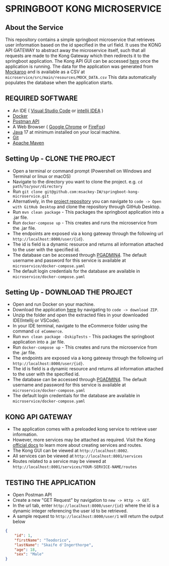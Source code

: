 # SPRINGBOOT KONG MICROSERVICE
## About the Service
This repository contains a simple springboot microservice that retrieves user 
information based on the id specified in the url field. 
It uses the KONG API GATEWAY to abstract away the microservice itself, 
such that all requests are made to
the Kong Gateway which then redirects it to the springboot application.
The Kong API GUI can be accessed [here](http://localhost:8002) once the application is running.
The data for the application was generated from [Mockaroo](https://www.mockaroo.com/) and is available as a CSV at `microservice/src/main/resources/MOCK_DATA.csv`
This data automatically populates the database when the application starts.

## REQUIRED SOFTWARE
- An IDE ( [Visual Studio Code](https://code.visualstudio.com/download) or [intellij IDEA](https://www.jetbrains.com/idea/download/?source=google&medium=cpc&campaign=APAC_en_AU_IDEA_Branded&term=intellij+idea&content=602143185772&gclid=EAIaIQobChMI-f3uuYnegwMVwqRmAh0_ewXKEAAYASABEgImY_D_BwE&section=windows) )
- [Docker](https://www.docker.com/products/docker-desktop/)
- [Postman API](https://www.postman.com/downloads/)
- A Web Browser ( [Google Chrome](https://www.google.com/chrome/) or [FireFox](https://www.mozilla.org/en-US/firefox/new/))
- [Java](https://www.oracle.com/java/technologies/downloads/) 17 at minimum installed on your local machine.
- [Git](https://www.git-scm.com/downloads)
- [Apache Maven](https://maven.apache.org/)

## Setting Up - CLONE THE PROJECT
- Open a terminal or command prompt (Powershell on Windows and Terminal or linux or macOS)
- Navigate to the directory you want to clone the project. e.g. `cd path/to/your/directory`
- Run `git clone git@github.com:msackey-IW/springboot-kong-microservice.git`
- Alternatively, in the [project repository](https://github.com/msackey-IW/springboot-kong-microservice) you can navigate to `code -> Open with GitHub Desktop` and clone the repository through GitHub Desktop.
- Run `mvn clean package` - This packages the springboot application into a .jar file.
- Run `docker-compose up` - This creates and runs the microservice from the .jar file.
- The endpoints are exposed via a kong gateway through the following url `http://localhost:8000/user/{id}`. 
- The id is field is a dynamic resource and returns all information attached to the user with the specified id.
- The database can be accessed through [PGADMIN4](http://localhost:5050). The default username and password for this service is available at `microservice/docker-compose.yaml`
- The default login credentials for the database are available in `microservice/docker-compose.yaml`

## Setting Up - DOWNLOAD THE PROJECT
- Open and run Docker on your machine.
- Download the application [here](git@github.com:msackey-IW/springboot-kong-microservice.git) by navigating to `code -> download ZIP`.
- Unzip the folder and open the extracted files in your downloaded IDE(Intellij or VSCode).
- In your IDE terminal, navigate to the eCommerce folder using the command `cd eCommerce`.
- Run `mvn clean package -DskipTests` - This packages the springboot application into a .jar file.
- Run `docker-compose up` - This creates and runs the microservice from the .jar file.
- The endpoints are exposed via a kong gateway through the following url `http://localhost:8000/user/{id}`.
- The id is field is a dynamic resource and returns all information attached to the user with the specified id.
- The database can be accessed through [PGADMIN4](http://localhost:5050). The default username and password for this service is available at `microservice/docker-compose.yaml`
- The default login credentials for the database are available in `microservice/docker-compose.yaml`

## KONG API GATEWAY
- The application comes with a preloaded kong service to retrieve user information. 
- However, more services may be attached as required. Visit the Kong [official docs](https://docs.konghq.com/gateway/latest/get-started/services-and-routes/) to learn more about creating services and routes.
- The Kong GUI can be viewed at `http://localhost:8002`.
- All services can be viewed at `http://localhost:8001/services`
- Routes related to a service may be viewed at `http://localhost:8001/services/YOUR-SERVICE-NAME/routes`
## TESTING THE APPLICATION
- Open Postman API
- Create a new "GET Request" by navigation to `new -> Http -> GET`.
- In the url tab, enter `http://localhost:8000/user/{id}` where the id is a dynamic integer referencing the user id to be retrieved.
- A sample request to `http://localhost:8000/user/1` will return the output below
```json
{
    "id": 1,
    "firstName": "Teodorico",
    "lastName": "Skaife d'Ingerthorpe",
    "age": 18,
    "sex": "Male"
}

```
